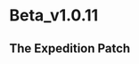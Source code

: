 # Beta_v1.0.11

## The Expedition Patch

<!-- Expedition Sites across the planet -->
 <!-- - Randomize portal component discovery -->

<!-- Gold Tutorial Indicators -->

<!-- Statue Fight Trial -->

<!-- One New Item To Find -->

<!-- Adventuring Guilds Tradition -->
<!-- Add Ways To Gain Adventurer Experience -->

<!-- USE ODS to record a clip selecting Expedition and showing the expedition map for the Steam Page -->